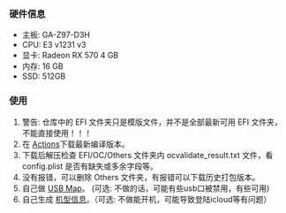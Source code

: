 ### 硬件信息

- 主板: GA-Z97-D3H
- CPU: E3 v1231 v3
- 显卡: Radeon RX 570 4 GB
- 内存: 16 GB
- SSD: 512GB

### 使用
1. 警告: 仓库中的 EFI 文件夹只是模版文件，并不是全部最新可用 EFI 文件夹，不能直接使用！！！ 
2. 在 [Actions](https://github.com/betteray/OpenCore-EFI-Actions/actions)下载最新编译版本。
3. 下载后解压检查 EFI/OC/Others 文件夹内 ocvalidate_result.txt 文件，看 config.plist 是否有缺失或多余字段等。
4. 没有报错，可以删除 Others 文件夹，有报错可以下载历史打包版本。
5. 自己做 [USB Map](https://dortania.github.io/OpenCore-Post-Install/usb/intel-mapping/intel.html)。 (可选: 不做的话，可能有些usb口被禁用，有些可用)
6. 自己生成 [机型信息](https://dortania.github.io/OpenCore-Install-Guide/config.plist/haswell.html#platforminfo)。（可选: 不做能开机，可能导致登陆icloud等有问题）
